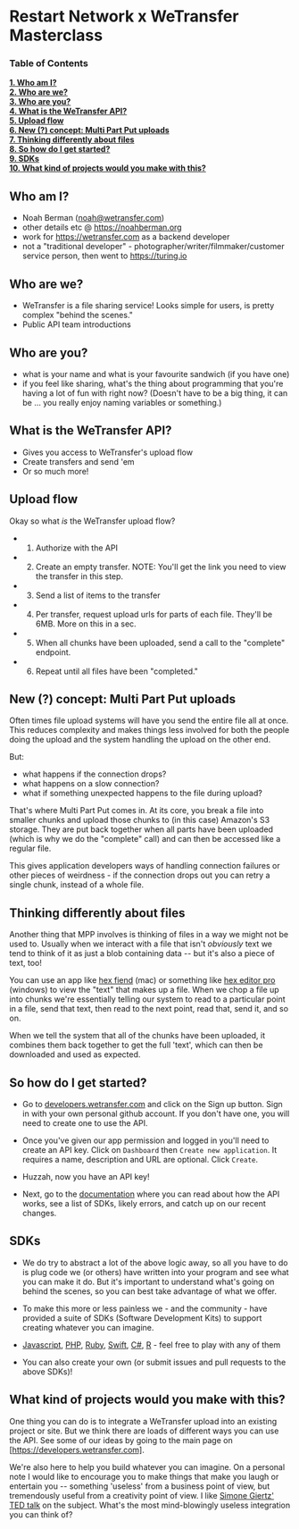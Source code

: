# Restart Network x WeTransfer Masterclass

### Table of Contents
**[1. Who am I?](#who-am-i)**<br>
**[2. Who are we?](#who-are-we)**<br>
**[3. Who are you?](#who-are-you)**<br>
**[4. What is the WeTransfer API?](#what-is-the-wetransfer-api)**<br>
**[5. Upload flow](#upload-flow)**<br>
**[6. New (?) concept: Multi Part Put uploads](#new-concept-multi-part-put-uploads)**<br>
**[7. Thinking differently about files](#thinking-differently-about-files)**<br>
**[8. So how do I get started?](#so-how-do-i-get-started)**<br>
**[9. SDKs](#sdks)**<br>
**[10. What kind of projects would you make with this?](#what-kind-of-projects-would-you-make-with-this)**<br>

## Who am I?

- Noah Berman (noah@wetransfer.com)
- other details etc @ https://noahberman.org
- work for https://wetransfer.com as a backend developer
- not a "traditional developer" - photographer/writer/filmmaker/customer service person, then went to https://turing.io

## Who are we?

- WeTransfer is a file sharing service! Looks simple for users, is pretty complex "behind the scenes." 
- Public API team introductions

## Who are you?

- what is your name and what is your favourite sandwich (if you have one)
- if you feel like sharing, what's the thing about programming that you're having a lot of fun with right now?
(Doesn't have to be a big thing, it can be ... you really enjoy naming variables or something.)

## What is the WeTransfer API?

- Gives you access to WeTransfer's upload flow
- Create transfers and send 'em
- Or so much more!

## Upload flow

Okay so what _is_ the WeTransfer upload flow?

- 1. Authorize with the API
- 2. Create an empty transfer. NOTE: You'll get the link you need to view the transfer in this step.
- 3. Send a list of items to the transfer
- 4. Per transfer, request upload urls for parts of each file. They'll be 6MB. More on this in a sec. 
- 5. When all chunks have been uploaded, send a call to the "complete" endpoint. 
- 6. Repeat until all files have been "completed." 

## New (?) concept: Multi Part Put uploads

Often times file upload systems will have you send the entire file all at once. This reduces complexity and makes things less involved for both the people doing the upload and the system handling the upload on the other end.

But: 

- what happens if the connection drops?
- what happens on a slow connection?
- what if something unexpected happens to the file during upload? 

That's where Multi Part Put comes in. At its core, you break a file into smaller chunks and upload those chunks to (in this case) Amazon's S3 storage. They are put back together when all parts have been uploaded (which is why we do the "complete" call) and can then be accessed like a regular file. 

This gives application developers ways of handling connection failures or other pieces of weirdness - if the connection drops out you can retry a single chunk, instead of a whole file. 

## Thinking differently about files

Another thing that MPP involves is thinking of files in a way we might not be used to. Usually when we interact with a file that isn't _obviously_ text we tend to think of it as just a blob containing data -- but it's also a piece of text, too! 

You can use an app like [hex fiend](https://ridiculousfish.com/hexfiend/) (mac) or something like [hex editor pro](https://www.microsoft.com/en-us/p/hex-editor-pro/9wzdncrdq8l3?activetab=pivot:overviewtab) (windows) to view the "text" that makes up a file. When we chop a file up into chunks we're essentially telling our system to read to a particular point in a file, send that text, then read to the next point, read that, send it, and so on. 

When we tell the system that all of the chunks have been uploaded, it combines them back together to get the full 'text', which can then be downloaded and used as expected.

## So how do I get started?

- Go to [developers.wetransfer.com](https://developers.wetransfer.com) and click on the Sign up button. Sign in with your own personal github account. If you don't have one, you will need to create one to use the API.

- Once you've given our app permission and logged in you'll need to create an API key. Click on `Dashboard` then `Create new application`. It requires a name, description and URL are optional. Click `Create`. 

- Huzzah, now you have an API key! 

- Next, go to the [documentation](https://developers.wetransfer.com/documentation) where you can read about how the API works, see a list of SDKs, likely errors, and catch up on our recent changes. 

## SDKs

- We do try to abstract a lot of the above logic away, so all you have to do is plug code we (or others) have written into your program and see what you can make it do. But it's important to understand what's going on behind the scenes, so you can best take advantage of what we offer.

- To make this more or less painless we - and the community - have provided a suite of SDKs (Software Development Kits) to support creating whatever you can imagine.
 
- [Javascript](https://github.com/WeTransfer/wt-js-sdk), [PHP](https://github.com/arkaitzgarro/wetransfer-php-sdk), [Ruby](https://github.com/WeTransfer/wetransfer_ruby_sdk), [Swift](https://github.com/WeTransfer/WeTransfer-Swift-SDK), [C#](https://github.com/Steffens-Bridgemate/WeTransfer-C-wrapper/), [R](https://github.com/tfaber/wetransfeR) - feel free to play with any of them

- You can also create your own (or submit issues and pull requests to the above SDKs)!

## What kind of projects would you make with this?

One thing you can do is to integrate a WeTransfer upload into an existing project or site. But we think there are loads of different ways you can use the API. See some of our ideas by going to the main page on [https://developers.wetransfer.com]. 

We're also here to help you build whatever you can imagine. On a personal note I would like to encourage you to make things that make you laugh or entertain you -- something 'useless' from a business point of view, but tremendously useful from a creativity point of view. I like [Simone Giertz' TED talk](https://www.youtube.com/watch?v=c0bsKc4tiuY) on the subject. What's the most mind-blowingly useless integration you can think of?



